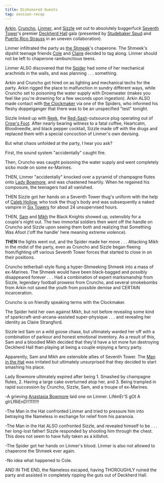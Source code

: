 ```yaml
---
title: Dishonored Guests
tag: session-recap
---
```


[Arkin](/wiki/arkin), [Cruncho](/wiki/cruncho), [Linmer](/wiki/linmer), and [Sizzle](/wiki/sizzle) set out to absolutely buggerfuck [Seventh Tower](/wiki/seventh-tower)'s premier [Deckherd Hall](/wiki/six-towers#deckherd-hall) gala (presented by [Studebaker Spud](/wiki/npcs#studebaker-spud) and [Puerto Rico Strauss](/wiki/npcs#puerto-rico-strauss) in an uneven collaboration).

Linmer infiltrated the party as [the Shmeek](/wiki/npcs#jeremy-pendryn)'s chaperone. The Shmeek's dipshit teenage friends [Cole](/wiki/npcs#cole-a) and [Claire](/wiki/npcs#claire-strangford) decided to tag along. Linmer should not be left to chaperone rambunctious teens.

Linmer ALSO discovered that the [Spider](/wiki/npcs#the-spider) had some of her mechanical arachnids in the walls, and was planning . . . something.

Arkin and Cruncho got hired on as lighting and mechanical techs for the party. Arkin rigged the place to malfunction in sundry different ways, while Cruncho set to poisoning the water supply with Drownwater (makes you feel like you're drowning for a few seconds upon ingestion). Arkin ALSO made contact with [the Clockmaker](/wiki/the-clockmaker) via one of the Spiders, who informed his fleshy doppelganger that there was to be an unspecified "test" tonight.

Sizzle linked up with [Reek](/wiki/npcs#reek), the [Red-Sash](/wiki/factions#red-sashes)-outsource plug operating out of [Crow's Foot](/wiki/locations#crows-foot). After nearly bearing witness to a fatal coffee, Heartcalm, Bloodneedle, and black pepper cocktail, Sizzle made off with the drugs and replaced them with a special concoction of Linmer's own devising. 

But what chaos unfolded at the party, I hear you ask?

First, the sound system "accidentally" caught fire.

Then, Cruncho was caught poisoning the water supply and went completely sicko mode on some ex-Marines.

THEN, Linmer "accidentally" knocked over a pyramid of champagne flutes onto [Lady Bowmore](/wiki/npcs#lady-bowmore), and was chastened heartily. When he regained his composure, the teenagers had all vanished.

THEN Sizzle got her hands on a Seventh Tower thug's uniform with the help of [Caleb Hollow](/wiki/npcs#caleb-hollow), who took the thug's body and was subsequently a naked vampire in [Six Towers](/wiki/six-towers) for about 24 unsupervised hours.

THEN, [Sam](/wiki/npcs#sam) and [Mikh](/wiki/npcs#mikh) the Black Knights showed up, ostensibly for a couple's night out. The two immortal soldiers then went off the handle on Cruncho and Sizzle upon seeing them both and realizing that Something Was Afoot ('off the handle' here meaning extreme violence). 

***THEN*** the lights went out, and the Spider made her move . . . Attacking Mikh in the midst of the party, even as Cruncho and Sizzle began fleeing from/fighting off various Seventh Tower forces that started to close in on their positions.

Cruncho tetherball-style flung a hyper-Shmeeking Shmeek into a mass of ex-Marines. The Shmeek would have been black-bagged and possibly disappeared forever . . . Had a combination of expert marksmanship from Sizzle, legendary football prowess from Cruncho, and several smokebombs from Arkin not saved the youth from possible demise and CERTAIN incarceration.

Cruncho is on friendly speaking terms with the Clockmaker.

The Spider held her own against Mikh, but not before revealing some kind of sparkcraft-and-arcana-assisted super-physique . . . and revealing her identity as Claire Strangford.

Sizzle led Sam on a wild goose chase, but ultimately warded her off with a combination of parkour and honest emotional inventory. As a result of this, Sam and a bloodied Mikh decided that they'd have a lot more fun destroying Deckherd Hall than playing at being a couple enjoying a fancy party.

Apparently, Sam and Mikh are ostensible allies of Seventh Tower. The [Man in the Hat](/wiki/joseph-woodward) was irritated but ultimately unsurprised that they decided to start smashing his place.

Lady Bowmore ultimately expired after being 1. Smashed by champagne flutes, 2. Having a large cake overturned atop her, and 3. Being trampled in rapid succession by Cruncho, Sizzle, Sam, and a troupe of ex-Marines.

-A grieving [Anastasia Bowmore](/wiki/npcs#anastasia-bowmore) laid one on Linmer. LiNmEr'S gOt A gIrLfRiEnD!!111!!!!

-The Man in the Hat confronted Linmer and tried to pressure him into betraying the Nameless in exchange for relief from his paranoia.

-The Man in the Hat ALSO confronted Sizzle, and revealed himself to be . . . her long-lost father! Sizzle responded by shooting him through the chest. This does not seem to have fully taken as a killshot.

-The Spider got her hands on Linmer's blood. Linmer is also not allowed to chaperone the Shmeek ever again.

-No idea what happened to Cole.

AND IN THE END, the Nameless escaped, having THOROUGHLY ruined the party and assisted in completely ripping the guts out of Deckherd Hall.